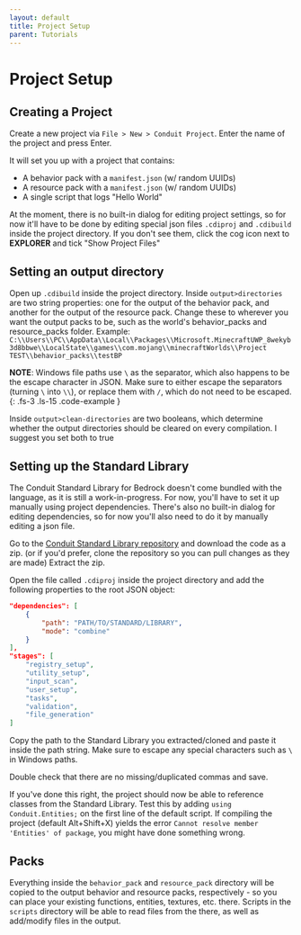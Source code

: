 ```yaml
---
layout: default
title: Project Setup
parent: Tutorials
---
```

# Project Setup

## Creating a Project
Create a new project via `File > New > Conduit Project`. Enter the name of the project and press Enter.

It will set you up with a project that contains:
  * A behavior pack with a `manifest.json` (w/ random UUIDs)
  * A resource pack with a `manifest.json` (w/ random UUIDs)
  * A single script that logs "Hello World"

At the moment, there is no built-in dialog for editing project settings, so for now it'll have to be done by editing special json files `.cdiproj` and `.cdibuild` inside the project directory. If you don't see them, click the cog icon next to **EXPLORER** and tick "Show Project Files"

## Setting an output directory

Open up `.cdibuild` inside the project directory.
Inside `output>directories` are two string properties: one for the output of the behavior pack, and another for the output of the resource pack.
Change these to wherever you want the output packs to be, such as the world's behavior_packs and resource_packs folder.
Example:
`C:\\Users\\PC\\AppData\\Local\\Packages\\Microsoft.MinecraftUWP_8wekyb3d8bbwe\\LocalState\\games\\com.mojang\\minecraftWorlds\\Project TEST\\behavior_packs\\testBP`

**NOTE**: Windows file paths use `\` as the separator, which also happens to be the escape character in JSON. Make sure to either escape the separators (turning `\` into `\\`), or replace them with `/`, which do not need to be escaped.
{: .fs-3 .ls-15 .code-example }

Inside `output>clean-directories` are two booleans, which determine whether the output directories should be cleared on every compilation. I suggest you set both to true

## Setting up the Standard Library

The Conduit Standard Library for Bedrock doesn't come bundled with the language, as it is still a work-in-progress.
For now, you'll have to set it up manually using project dependencies.
There's also no built-in dialog for editing dependencies, so for now you'll also need to do it by manually editing a json file.

Go to the [Conduit Standard Library repository](https://github.com/Energyxxer/Conduit-Standard-Library) and download the code as a zip.
(or if you'd prefer, clone the repository so you can pull changes as they are made)
Extract the zip.

Open the file called `.cdiproj` inside the project directory and add the following properties to the root JSON object:
```json
"dependencies": [
    {
        "path": "PATH/TO/STANDARD/LIBRARY",
        "mode": "combine"
    }
],
"stages": [
    "registry_setup",
    "utility_setup",
    "input_scan",
    "user_setup",
    "tasks",
    "validation",
    "file_generation"
]
```
Copy the path to the Standard Library you extracted/cloned and paste it inside the path string. Make sure to escape any special characters such as `\` in Windows paths.

Double check that there are no missing/duplicated commas and save.

If you've done this right, the project should now be able to reference classes from the Standard Library.
Test this by adding `using Conduit.Entities;` on the first line of the default script. If compiling the project (default Alt+Shift+X) yields the error `Cannot resolve member 'Entities' of package`, you might have done something wrong.

## Packs
Everything inside the `behavior_pack` and `resource_pack` directory will be copied to the output behavior and resource packs, respectively - so you can place your existing functions, entities, textures, etc. there. Scripts in the `scripts` directory will be able to read files from the there, as well as add/modify files in the output.